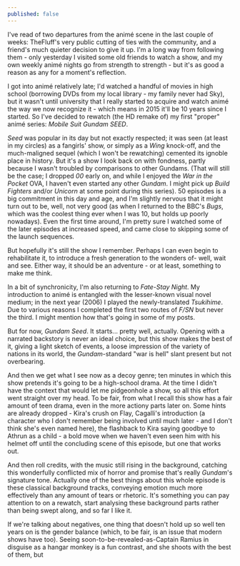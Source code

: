```yaml
---
published: false
---
```


I've read of two departures from the animé scene in the last couple of weeks: TheFluff's very public cutting of ties with the community, and a friend's much quieter decision to give it up. I'm a long way from following them - only yesterday I visited some old friends to watch a show, and my own weekly animé nights go from strength to strength - but it's as good a reason as any for a moment's reflection.

I got into animé relatively late; I'd watched a handful of movies in high school (borrowing DVDs from my local library - my family never had Sky), but it wasn't until university that I really started to acquire and watch animé the way we now recognize it - which means in 2015 it'll be 10 years since I started. So I've decided to rewatch (the HD remake of) my first "proper" animé series: *Mobile Suit Gundam SEED*.

*Seed* was popular in its day but not exactly respected; it was seen (at least in my circles) as a fangirls' show, or simply as a *Wing* knock-off, and the much-maligned sequel (which I won't be rewatching) cemented its ignoble place in history. But it's a show I look back on with fondness, partly because I wasn't troubled by comparisons to other Gundams. (That will still be the case; I dropped *00* early on, and while I enjoyed the *War in the Pocket* OVA, I haven't even started any other *Gundam*. I might pick up *Build Fighters* and/or *Unicorn* at some point during this series). 50 episodes is a big commitment in this day and age, and I'm slightly nervous that it might turn out to be, well, not very good (as when I returned to the BBC's *Bugs*, which was the coolest thing ever when I was 10, but holds up poorly nowadays). Even the first time around, I'm pretty sure I watched some of the later episodes at increased speed, and came close to skipping some of the launch sequences.

But hopefully it's still the show I remember. Perhaps I can even begin to rehabilitate it, to introduce a fresh generation to the wonders of- well, wait and see. Either way, it should be an adventure - or at least, something to make me think.

In a bit of synchronicity, I'm also returning to *Fate-Stay Night*. My introduction to animé is entangled with the lesser-known visual novel medium; in the next year (2006) I played the newly-translated *Tsukihime*. Due to various reasons I completed the first two routes of *F/SN* but never the third. I might mention how that's going in some of my posts.

But for now, *Gundam Seed*. It starts... pretty well, actually. Opening with a narrated backstory is never an ideal choice, but this show makes the best of it, giving a light sketch of events, a loose impression of the variety of nations in its world, the *Gundam*-standard "war is hell" slant present but not overbearing.

And then we get what I see now as a decoy genre; ten minutes in which this show pretends it's going to be a high-school drama. At the time I didn't have the context that would let me pidgeonhole a show, so all this effort went straight over my head. To be fair, from what I recall this show has a fair amount of teen drama, even in the more actiony parts later on. Some hints are already dropped - Kira's crush on Flay, Cagalli's introduction (a character who I don't remember being involved until much later - and I don't think she's even named here), the flashback to Kira saying goodbye to Athrun as a child - a bold move when we haven't even seen him with his helmet off until the concluding scene of this episode, but one that works out.

And then roll credits, with the music still rising in the background, catching this wonderfully conflicted mix of horror and promise that's really *Gundam*'s signature tone. Actually one of the best things about this whole episode is these classical background tracks, conveying emotion much more effectively than any amount of tears or rhetoric. It's something you can pay attention to on a rewatch, start analysing these background parts rather than being swept along, and so far I like it.

If we're talking about negatives, one thing that doesn't hold up so well ten years on is the gender balance (which, to be fair, is an issue that modern shows have too). Seeing soon-to-be-revealed-as-Captain Ramius in disguise as a hangar monkey is a fun contrast, and she shoots with the best of them, but 
